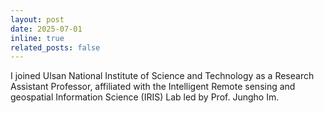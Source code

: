 ```yaml
---
layout: post
date: 2025-07-01
inline: true
related_posts: false
---
```


I joined Ulsan National Institute of Science and Technology as a Research Assistant Professor, affiliated with the Intelligent Remote sensing and geospatial Information Science (IRIS) Lab led by Prof. Jungho Im.